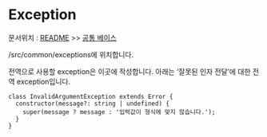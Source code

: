 # Exception

문서위치 : [README](../../README.md) >> [공통 베이스](../Common-Base.md)


/src/common/exceptions에 위치합니다.

전역으로 사용할 exception은 이곳에 작성합니다. 아래는 ‘잘못된 인자 전달’에 대한 전역 exception입니다.

```tsx
class InvalidArgumentException extends Error {
  constructor(message?: string | undefined) {
    super(message ? message : '입력값이 형식에 맞지 않습니다.');
  }
}
```